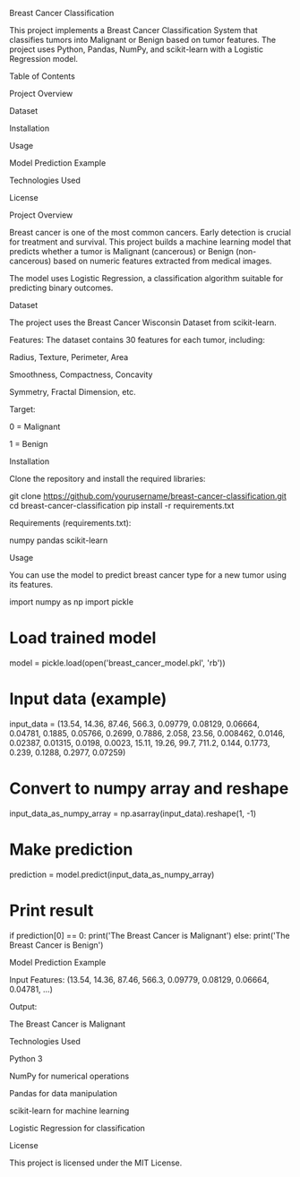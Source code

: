 Breast Cancer Classification

This project implements a Breast Cancer Classification System that classifies tumors into Malignant or Benign based on tumor features. The project uses Python, Pandas, NumPy, and scikit-learn with a Logistic Regression model.

Table of Contents

Project Overview

Dataset

Installation

Usage

Model Prediction Example

Technologies Used

License

Project Overview

Breast cancer is one of the most common cancers. Early detection is crucial for treatment and survival. This project builds a machine learning model that predicts whether a tumor is Malignant (cancerous) or Benign (non-cancerous) based on numeric features extracted from medical images.

The model uses Logistic Regression, a classification algorithm suitable for predicting binary outcomes.

Dataset

The project uses the Breast Cancer Wisconsin Dataset from scikit-learn.

Features:
The dataset contains 30 features for each tumor, including:

Radius, Texture, Perimeter, Area

Smoothness, Compactness, Concavity

Symmetry, Fractal Dimension, etc.

Target:

0 = Malignant

1 = Benign

Installation

Clone the repository and install the required libraries:

git clone https://github.com/yourusername/breast-cancer-classification.git
cd breast-cancer-classification
pip install -r requirements.txt


Requirements (requirements.txt):

numpy
pandas
scikit-learn

Usage

You can use the model to predict breast cancer type for a new tumor using its features.

import numpy as np
import pickle

# Load trained model
model = pickle.load(open('breast_cancer_model.pkl', 'rb'))

# Input data (example)
input_data = (13.54, 14.36, 87.46, 566.3, 0.09779, 0.08129, 0.06664, 0.04781,
              0.1885, 0.05766, 0.2699, 0.7886, 2.058, 23.56, 0.008462, 0.0146,
              0.02387, 0.01315, 0.0198, 0.0023, 15.11, 19.26, 99.7, 711.2, 0.144,
              0.1773, 0.239, 0.1288, 0.2977, 0.07259)

# Convert to numpy array and reshape
input_data_as_numpy_array = np.asarray(input_data).reshape(1, -1)

# Make prediction
prediction = model.predict(input_data_as_numpy_array)

# Print result
if prediction[0] == 0:
    print('The Breast Cancer is Malignant')
else:
    print('The Breast Cancer is Benign')

Model Prediction Example

Input Features:
(13.54, 14.36, 87.46, 566.3, 0.09779, 0.08129, 0.06664, 0.04781, …)

Output:

The Breast Cancer is Malignant

Technologies Used

Python 3

NumPy for numerical operations

Pandas for data manipulation

scikit-learn for machine learning

Logistic Regression for classification

License

This project is licensed under the MIT License.

